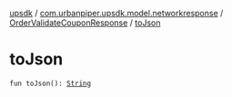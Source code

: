 [upsdk](../../index.md) / [com.urbanpiper.upsdk.model.networkresponse](../index.md) / [OrderValidateCouponResponse](index.md) / [toJson](./to-json.md)

# toJson

`fun toJson(): `[`String`](https://kotlinlang.org/api/latest/jvm/stdlib/kotlin/-string/index.html)